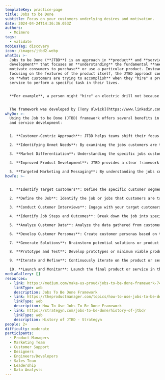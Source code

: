 ```yaml
---
templateKey: practice-page
title: Jobs to be Done
subtitle: Focus on your customers underlying desires and motivation.
date: 2024-04-24T14:36:36.053Z
authors:
  - Moimero
tags:
  - validate
mobiusTag: discovery
icon: /images/jtbd2.webp
whatIs: >-
  Jobs to be Done (**JTBD**) is an approach in **product** and **service
  development** that focuses on **understanding** the fundamental **needs that
  motivate consumers to purchase** or use a particular product. Instead of
  focusing on the features of the product itself, the JTBD approach concentrates
  on **what customers are trying to accomplish** when they "hire" a product or
  service to perform a specific task in their lives.


  **For example**, a person might "hire" an electric drill not because they want a drill, but because they need to make holes in the wall to hang a picture. In this sense, the job the customer needs to get done is hanging a picture, and the drill is simply a tool that helps them accomplish that job.


  The framework was developed by [Tony Ulwick](https://www.linkedin.com/in/tonyulwick/) to **help product and service development teams** better understand customer needs and motivations, which in turn can inform more effective decisions in design, marketing, and product development.
whyDo: >-
  Using the Job to be Done (JTBD) framework offers several benefits in product
  and service development:


  1. **Customer-Centric Approach**: JTBD helps teams shift their focus from product features to understanding what customers are trying to achieve. By understanding the underlying motivations of customers, teams can create products and services that truly address their needs.

  2. **Identifying Unmet Needs**: By examining the jobs customers are trying to get done, teams can uncover unmet needs or pain points in the market. This allows for the development of innovative solutions that fill gaps in the current offerings.

  3. **Market Differentiation**: Understanding the specific jobs customers are trying to accomplish can help differentiate products and services in the market. By focusing on unique aspects of the job, teams can create offerings that stand out from competitors.

  4. **Improved Product Development**: JTBD provides a clear framework for making product development decisions. Teams can prioritize features and enhancements based on how well they help customers complete the job at hand, leading to more effective product development.

  5. **Targeted Marketing and Messaging**: By understanding the jobs customers are trying to accomplish, teams can tailor their marketing and messaging to resonate with customers' motivations. This leads to more effective communication and increased customer engagement.
howTo: >-
  

  1. **Identify Target Customers**: Define the specific customer segment or market you want to focus on. This could involve demographic factors, psychographic characteristics, or specific industries.

  2. **Define the Job**: Identify the job or jobs that customers are trying to accomplish within your chosen market segment. A job is the fundamental task or goal that customers are trying to achieve. It's essential to define jobs in clear and specific terms.

  3. **Conduct Customer Interviews**: Engage with your target customers through interviews or surveys to understand the context of the job. Ask open-ended questions to uncover the challenges, frustrations, and desired outcomes associated with completing the job. Focus on understanding the circumstances that lead customers to "hire" a product or service to get the job done.

  4. **Identify Job Steps and Outcomes**: Break down the job into specific steps or actions that customers take to complete it. Also, identify the desired outcomes or goals that customers aim to achieve by completing the job successfully. This helps in understanding the customer journey and the points where they may encounter obstacles or inefficiencies.

  5. **Analyze Customer Data**: Analyze the data gathered from customer interviews to identify patterns, themes, and insights related to the jobs and associated needs. Look for common pain points, unmet needs, and opportunities for improvement.

  6. **Develop Customer Personas**: Create customer personas based on the insights gathered from the interviews and data analysis. Personas represent fictional characters that embody the characteristics, goals, and challenges of your target customers. Use personas to empathize with customers and guide decision-making throughout the product development process.

  7. **Generate Solutions**: Brainstorm potential solutions or product concepts that address the identified jobs and customer needs. Focus on creating solutions that provide clear value propositions and alleviate pain points associated with completing the job.

  8. **Prototype and Test**: Develop prototypes or minimum viable products (MVPs) based on the selected solutions. Test these prototypes with real customers to gather feedback and validate assumptions. Iterate on the prototypes based on the feedback received to refine the solutions further.

  9. **Iterate and Refine**: Continuously iterate on the product or service based on customer feedback and market insights. Use an iterative approach to refine the offering, improve usability, and address any emerging needs or challenges.

  10. **Launch and Monitor**: Launch the final product or service in the market and monitor its performance closely. Gather data on customer usage, satisfaction, and outcomes to assess the product's impact and identify opportunities for optimization or expansion.
mediaGallery: []
resources:
  - link: https://medium.com/make-us-proud/jobs-to-be-done-framework-748c761797a8
    linkType: web
    description: Jobs To Be Done Framework
  - link: https://theproductmanager.com/topics/how-to-use-jobs-to-be-done-framework-a-guide-for-product-managers/
    linkType: web
    description: How To Use Jobs To Be Done Framework
  - link: https://strategyn.com/jobs-to-be-done/history-of-jtbd/
    linkType: web
    description: History of JTBD - Strategyn
people: 2+
difficulty: moderate
participants:
  - Product Managers
  - Marketing Team
  - Customer Support
  - Designers
  - Engineers/Developers
  - Sales Team
  - Leadership
  - Data Analysts
---
```

